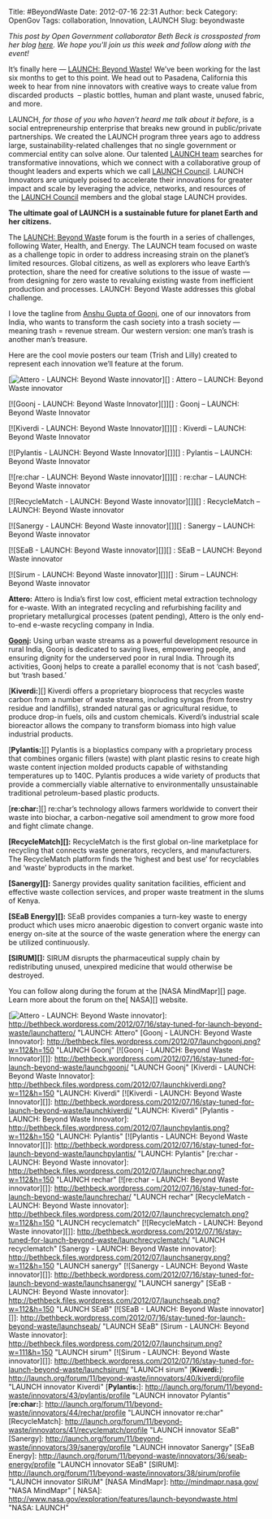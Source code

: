 Title: #BeyondWaste
Date: 2012-07-16 22:31
Author: beck
Category: OpenGov
Tags: collaboration, Innovation, LAUNCH
Slug: beyondwaste

*This post by Open Government collaborator Beth Beck is crossposted from
her blog [here][]. We hope you'll join us this week and follow along
with the event!*

It’s finally here — [LAUNCH: Beyond Waste][]! We’ve been working for the
last six months to get to this point. We head out to Pasadena,
California this week to hear from nine innovators with creative ways to
create value from discarded products  – plastic bottles, human and plant
waste, unused fabric, and more.

LAUNCH, *for those of you who haven’t heard me talk about it before*, is
a social entrepreneurship enterprise that breaks new ground in
public/private partnerships. We created the LAUNCH program three years
ago to address large, sustainability-related challenges that no single
government or commercial entity can solve alone. Our talented [LAUNCH
team][] searches for transformative innovations, which we connect with a
collaborative group of thought leaders and experts which we call [LAUNCH
Council][]. LAUNCH Innovators are uniquely poised to accelerate their
innovations for greater impact and scale by leveraging the advice,
networks, and resources of the [LAUNCH Council][] members and the global
stage LAUNCH provides.

**The ultimate goal of LAUNCH is a sustainable future for planet Earth
and her citizens.**

The [LAUNCH: Beyond Wast][]e forum is the fourth in a series of
challenges, following Water, Health, and Energy. The LAUNCH team focused
on waste as a challenge topic in order to address increasing strain on
the planet’s limited resources. Global citizens, as well as explorers
who leave Earth’s protection, share the need for creative solutions to
the issue of waste — from designing for zero waste to revaluing existing
waste from inefficient production and processes. LAUNCH: Beyond Waste
addresses this global challenge.

I love the tagline from [Anshu Gupta of Goonj][], one of our innovators
from India, who wants to transform the cash society into a trash society
— meaning trash = revenue stream. Our western version: one man’s trash
is another man’s treasure.

Here are the cool movie posters our team (Trish and Lilly) created to
represent each innovation we’ll feature at the forum.

<div id="gallery-6420-2"
data-carousel-extra="{&quot;blog_id&quot;:7200652,&quot;permalink&quot;:&quot;http:\/\/bethbeck.wordpress.com\/2012\/07\/16\/stay-tuned-for-launch-beyond-waste\/&quot;,&quot;like_it_nonce&quot;:&quot;1a4c95018f&quot;}">

[![Attero - LAUNCH: Beyond Waste innovator][]][]
:   Attero – LAUNCH: Beyond Waste innovator

[![Goonj - LAUNCH: Beyond Waste Innovator][]][]
:   Goonj – LAUNCH: Beyond Waste Innovator

[![Kiverdi - LAUNCH: Beyond Waste Innovator][]][]
:   Kiverdi – LAUNCH: Beyond Waste Innovator

[![Pylantis - LAUNCH: Beyond Waste Innovator][]][]
:   Pylantis – LAUNCH: Beyond Waste Innovator

[![re:char - LAUNCH: Beyond Waste innovator][]][]
:   re:char – LAUNCH: Beyond Waste innovator

[![RecycleMatch - LAUNCH: Beyond Waste innovator][]][]
:   RecycleMatch – LAUNCH: Beyond Waste innovator

[![Sanergy - LAUNCH: Beyond Waste innovator][]][]
:   Sanergy – LAUNCH: Beyond Waste innovator

[![SEaB - LAUNCH: Beyond Waste innovator][]][]
:   SEaB – LAUNCH: Beyond Waste innovator

[![Sirum - LAUNCH: Beyond Waste innovator][]][]
:   Sirum – LAUNCH: Beyond Waste innovator

</div>

**Attero:** Attero is India’s first low cost, efficient metal extraction
technology for e-waste. With an integrated recycling and refurbishing
facility and proprietary metallurgical processes (patent pending),
Attero is the only end-to-end e-waste recycling company in India.

**[Goonj][Anshu Gupta of Goonj]:** Using urban waste streams as a
powerful development resource in rural India, Goonj is dedicated to
saving lives, empowering people, and ensuring dignity for the
underserved poor in rural India. Through its activities, Goonj helps to
create a parallel economy that is not ‘cash based’, but ‘trash based.’

[**Kiverdi:**][] Kiverdi offers a proprietary bioprocess that recycles
waste carbon from a number of waste streams, including syngas (from
forestry residue and landfills), stranded natural gas or agricultural
residue, to produce drop-in fuels, oils and custom chemicals. Kiverdi’s
industrial scale bioreactor allows the company to transform biomass into
high value industrial products.

[**Pylantis:**][] Pylantis is a bioplastics company with a proprietary
process that combines organic fillers (waste) with plant plastic resins
to create high waste content injection molded products capable of
withstanding temperatures up to 140C. Pylantis produces a wide variety
of products that provide a commercially viable alternative to
environmentally unsustainable traditional petroleum-based plastic
products.

[**re:char:**][] re:char’s technology allows farmers worldwide to
convert their waste into biochar, a carbon-negative soil amendment to
grow more food and fight climate change.

**[RecycleMatch][]:** RecycleMatch is the first global on-line
marketplace for recycling that connects waste generators, recyclers, and
manufacturers. The RecycleMatch platform finds the ‘highest and best
use’ for recyclables and ‘waste’ byproducts in the market.

**[Sanergy][]:** Sanergy provides quality sanitation facilities,
efficient and effective waste collection services, and proper waste
treatment in the slums of Kenya.

**[SEaB Energy][]:** SEaB provides companies a turn-key waste to energy
product which uses micro anaerobic digestion to convert organic waste
into energy on-site at the source of the waste generation where the
energy can be utilized continuously.

**[SIRUM][]:** SIRUM disrupts the pharmaceutical supply chain by
redistributing unused, unexpired medicine that would otherwise be
destroyed.

You can follow along during the forum at the [NASA MindMapr][] page.
Learn more about the forum on the[ NASA][] website.

  [here]: http://bethbeck.wordpress.com/2012/07/16/stay-tuned-for-launch-beyond-waste/
  [LAUNCH: Beyond Waste]: http://bethbeck.wordpress.com/2012/03/03/launch-culture-of-collaboration/
    "LAUNCH: Culture of Collaboration"
  [LAUNCH team]: http://launch.org/team_page/ "LAUNCH team"
  [LAUNCH Council]: http://launch.org/forum/11/beyond-waste/council
    "LAUNCH Council"
  [LAUNCH: Beyond Wast]: http://launch.org/forum/11/beyond-waste
    "LAUNCH: Beyond Waste"
  [Anshu Gupta of Goonj]: http://launch.org/forum/11/beyond-waste/innovators/42/goonj/profile
    "LAUNCH innovator Goonj"
  [Attero - LAUNCH: Beyond Waste innovator]: http://bethbeck.files.wordpress.com/2012/07/launchattero.png?w=112&h=150
    "LAUNCH: Attero"
  [![Attero - LAUNCH: Beyond Waste innovator][]]: http://bethbeck.wordpress.com/2012/07/16/stay-tuned-for-launch-beyond-waste/launchattero/
    "LAUNCH: Attero"
  [Goonj - LAUNCH: Beyond Waste Innovator]: http://bethbeck.files.wordpress.com/2012/07/launchgoonj.png?w=112&h=150
    "LAUNCH Goonj"
  [![Goonj - LAUNCH: Beyond Waste Innovator][]]: http://bethbeck.wordpress.com/2012/07/16/stay-tuned-for-launch-beyond-waste/launchgoonj/
    "LAUNCH Goonj"
  [Kiverdi - LAUNCH: Beyond Waste Innovator]: http://bethbeck.files.wordpress.com/2012/07/launchkiverdi.png?w=112&h=150
    "LAUNCH: Kiverdi"
  [![Kiverdi - LAUNCH: Beyond Waste Innovator][]]: http://bethbeck.wordpress.com/2012/07/16/stay-tuned-for-launch-beyond-waste/launchkiverdi/
    "LAUNCH: Kiverdi"
  [Pylantis - LAUNCH: Beyond Waste Innovator]: http://bethbeck.files.wordpress.com/2012/07/launchpylantis.png?w=112&h=150
    "LAUNCH: Pylantis"
  [![Pylantis - LAUNCH: Beyond Waste Innovator][]]: http://bethbeck.wordpress.com/2012/07/16/stay-tuned-for-launch-beyond-waste/launchpylantis/
    "LAUNCH: Pylantis"
  [re:char - LAUNCH: Beyond Waste innovator]: http://bethbeck.files.wordpress.com/2012/07/launchrechar.png?w=112&h=150
    "LAUNCH rechar"
  [![re:char - LAUNCH: Beyond Waste innovator][]]: http://bethbeck.wordpress.com/2012/07/16/stay-tuned-for-launch-beyond-waste/launchrechar/
    "LAUNCH rechar"
  [RecycleMatch - LAUNCH: Beyond Waste innovator]: http://bethbeck.files.wordpress.com/2012/07/launchrecyclematch.png?w=112&h=150
    "LAUNCH recyclematch"
  [![RecycleMatch - LAUNCH: Beyond Waste innovator][]]: http://bethbeck.wordpress.com/2012/07/16/stay-tuned-for-launch-beyond-waste/launchrecyclematch/
    "LAUNCH recyclematch"
  [Sanergy - LAUNCH: Beyond Waste innovator]: http://bethbeck.files.wordpress.com/2012/07/launchsanergy.png?w=112&h=150
    "LAUNCH sanergy"
  [![Sanergy - LAUNCH: Beyond Waste innovator][]]: http://bethbeck.wordpress.com/2012/07/16/stay-tuned-for-launch-beyond-waste/launchsanergy/
    "LAUNCH sanergy"
  [SEaB - LAUNCH: Beyond Waste innovator]: http://bethbeck.files.wordpress.com/2012/07/launchseab.png?w=112&h=150
    "LAUNCH SEaB"
  [![SEaB - LAUNCH: Beyond Waste innovator][]]: http://bethbeck.wordpress.com/2012/07/16/stay-tuned-for-launch-beyond-waste/launchseab/
    "LAUNCH SEaB"
  [Sirum - LAUNCH: Beyond Waste innovator]: http://bethbeck.files.wordpress.com/2012/07/launchsirum.png?w=111&h=150
    "LAUNCH sirum"
  [![Sirum - LAUNCH: Beyond Waste innovator][]]: http://bethbeck.wordpress.com/2012/07/16/stay-tuned-for-launch-beyond-waste/launchsirum/
    "LAUNCH sirum"
  [**Kiverdi:**]: http://launch.org/forum/11/beyond-waste/innovators/40/kiverdi/profile
    "LAUNCH innovator Kiverdi"
  [**Pylantis:**]: http://launch.org/forum/11/beyond-waste/innovators/43/pylantis/profile
    "LAUNCH innovator Pylantis"
  [**re:char:**]: http://launch.org/forum/11/beyond-waste/innovators/44/rechar/profile
    "LAUNCH innovator re:char"
  [RecycleMatch]: http://launch.org/forum/11/beyond-waste/innovators/41/recyclematch/profile
    "LAUNCH innovator SEaB"
  [Sanergy]: http://launch.org/forum/11/beyond-waste/innovators/39/sanergy/profile
    "LAUNCH innovator Sanergy"
  [SEaB Energy]: http://launch.org/forum/11/beyond-waste/innovators/36/seab-energy/profile
    "LAUNCH innovator SEaB"
  [SIRUM]: http://launch.org/forum/11/beyond-waste/innovators/38/sirum/profile
    "LAUNCH innovator SIRUM"
  [NASA MindMapr]: http://mindmapr.nasa.gov/ "NASA MindMapr"
  [ NASA]: http://www.nasa.gov/exploration/features/launch-beyondwaste.html
    "NASA: LAUNCH"
